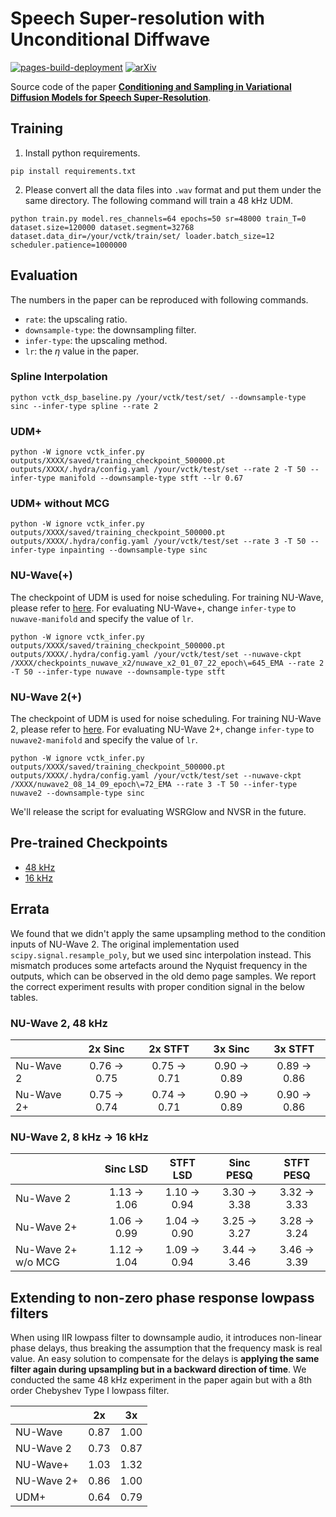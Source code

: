 # Speech Super-resolution with Unconditional Diffwave
[![pages-build-deployment](https://github.com/yoyololicon/diffwave-sr/actions/workflows/pages/pages-build-deployment/badge.svg)](https://github.com/yoyololicon/diffwave-sr/actions/workflows/pages/pages-build-deployment)
[![arXiv](https://img.shields.io/badge/arXiv-2210.15793-00ff00.svg)](https://arxiv.org/abs/2210.15793)

Source code of the paper [**Conditioning and Sampling in Variational Diffusion Models for Speech Super-Resolution**](https://arxiv.org/abs/2210.15793).


## Training

1. Install python requirements.

```commandline
pip install requirements.txt
```

2. Please convert all the data files into `.wav` format and put them under the same directory. The following command will train a 48 kHz UDM.
```commandline
python train.py model.res_channels=64 epochs=50 sr=48000 train_T=0 dataset.size=120000 dataset.segment=32768 dataset.data_dir=/your/vctk/train/set/ loader.batch_size=12 scheduler.patience=1000000
```


## Evaluation

The numbers in the paper can be reproduced with following commands.

* `rate`: the upscaling ratio.
* `downsample-type`: the downsampling filter.
* `infer-type`: the upscaling method.
* `lr`: the $\eta$ value in the paper.

### Spline Interpolation

```commandline
python vctk_dsp_baseline.py /your/vctk/test/set/ --downsample-type sinc --infer-type spline --rate 2
```

### UDM+

```commandline
python -W ignore vctk_infer.py outputs/XXXX/saved/training_checkpoint_500000.pt outputs/XXXX/.hydra/config.yaml /your/vctk/test/set --rate 2 -T 50 --infer-type manifold --downsample-type stft --lr 0.67
```

### UDM+ without MCG

```commandline
python -W ignore vctk_infer.py outputs/XXXX/saved/training_checkpoint_500000.pt outputs/XXXX/.hydra/config.yaml /your/vctk/test/set --rate 3 -T 50 --infer-type inpainting --downsample-type sinc
```

### NU-Wave(+)

The checkpoint of UDM is used for noise scheduling.
For training NU-Wave, please refer to [here](https://github.com/mindslab-ai/nuwave). For evaluating NU-Wave+, change `infer-type` to `nuwave-manifold` and specify the value of `lr`.

```commandline
python -W ignore vctk_infer.py outputs/XXXX/saved/training_checkpoint_500000.pt outputs/XXXX/.hydra/config.yaml /your/vctk/test/set --nuwave-ckpt /XXXX/checkpoints_nuwave_x2/nuwave_x2_01_07_22_epoch\=645_EMA --rate 2 -T 50 --infer-type nuwave --downsample-type stft
```

### NU-Wave 2(+)

The checkpoint of UDM is used for noise scheduling.
For training NU-Wave 2, please refer to [here](https://github.com/mindslab-ai/nuwave2). For evaluating NU-Wave 2+, change `infer-type` to `nuwave2-manifold` and specify the value of `lr`.

```commandline
python -W ignore vctk_infer.py outputs/XXXX/saved/training_checkpoint_500000.pt outputs/XXXX/.hydra/config.yaml /your/vctk/test/set --nuwave-ckpt /XXXX/nuwave2_08_14_09_epoch\=72_EMA --rate 3 -T 50 --infer-type nuwave2 --downsample-type sinc
```

We'll release the script for evaluating WSRGlow and NVSR in the future.


## Pre-trained Checkpoints

* [48 kHz](ckpt/vctk_48k_udm/saved/training_checkpoint_500000.pt)
* [16 kHz](ckpt/vctk_16k_udm/saved/training_checkpoint_500000.pt)


## Errata

We found that we didn't apply the same upsampling method to the condition inputs of NU-Wave 2.
The original implementation used `scipy.signal.resample_poly`, but we used sinc interpolation instead.
This mismatch produces some artefacts around the Nyquist frequency in the outputs, which can be observed in the old demo page samples.
We report the correct experiment results with proper condition signal in the below tables.

### NU-Wave 2, 48 kHz

|            |    2x Sinc   | 2x STFT      | 3x Sinc      | 3x STFT      |
|------------|:------------:|:------------:|:------------:|:------------:|
| Nu-Wave 2  | 0.76 -> 0.75 | 0.75 -> 0.71 | 0.90 -> 0.89 | 0.89 -> 0.86 |
| Nu-Wave 2+ | 0.75 -> 0.74 | 0.74 -> 0.71 | 0.90 -> 0.89 | 0.90 -> 0.86 |


### NU-Wave 2, 8 kHz -> 16 kHz

|                    |    Sinc LSD  | STFT LSD     | Sinc PESQ    | STFT PESQ    |
|--------------------|:------------:|:------------:|:------------:|:------------:|
| Nu-Wave 2          | 1.13 -> 1.06 | 1.10 -> 0.94 | 3.30 -> 3.38 | 3.32 -> 3.33 |
| Nu-Wave 2+         | 1.06 -> 0.99 | 1.04 -> 0.90 | 3.25 -> 3.27 | 3.28 -> 3.24 |
| Nu-Wave 2+ w/o MCG | 1.12 -> 1.04 | 1.09 -> 0.94 | 3.44 -> 3.46 | 3.46 -> 3.39 |



## Extending to non-zero phase response lowpass filters

When using IIR lowpass filter to downsample audio, it introduces non-linear phase delays, thus breaking the assumption that the frequency mask is real value.
An easy solution to compensate for the delays is **applying the same filter again during upsampling but in a backward direction of time**.
We conducted the same 48 kHz experiment in the paper again but with a 8th order Chebyshev Type I lowpass filter.

|            | 2x   | 3x   |
|------------|:----:|:----:|
| NU-Wave    | 0.87 | 1.00 |
| NU-Wave 2  | 0.73 | 0.87 |
| NU-Wave+   | 1.03 | 1.32 |
| NU-Wave 2+ | 0.86 | 1.00 |
| UDM+       | 0.64 | 0.79 |
